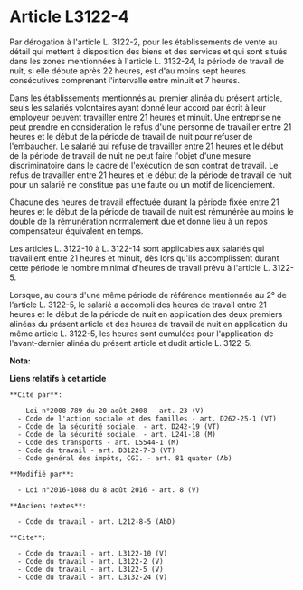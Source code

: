 # Article L3122-4

Par dérogation à l'article L. 3122-2, pour les établissements de vente au détail qui mettent à disposition des biens et des
services et qui sont situés dans les zones mentionnées à l'article L. 3132-24, la période de travail de nuit, si elle débute
après 22 heures, est d'au moins sept heures consécutives comprenant l'intervalle entre minuit et 7 heures. 

Dans les établissements mentionnés au premier alinéa du présent article, seuls les salariés volontaires ayant donné leur
accord par écrit à leur employeur peuvent travailler entre 21 heures et minuit. Une entreprise ne peut prendre en
considération le refus d'une personne de travailler entre 21 heures et le début de la période de travail de nuit pour refuser
de l'embaucher. Le salarié qui refuse de travailler entre 21 heures et le début de la période de travail de nuit ne peut
faire l'objet d'une mesure discriminatoire dans le cadre de l'exécution de son contrat de travail. Le refus de travailler
entre 21 heures et le début de la période de travail de nuit pour un salarié ne constitue pas une faute ou un motif de
licenciement. 

Chacune des heures de travail effectuée durant la période fixée entre 21 heures et le début de la période de travail de nuit
est rémunérée au moins le double de la rémunération normalement due et donne lieu à un repos compensateur équivalent en
temps. 

Les articles L. 3122-10 à L. 3122-14 sont applicables aux salariés qui travaillent entre 21 heures et minuit, dès lors qu'ils
accomplissent durant cette période le nombre minimal d'heures de travail prévu à l'article L. 3122-5. 

Lorsque, au cours d'une même période de référence mentionnée au 2° de l'article L. 3122-5, le salarié a accompli des heures
de travail entre 21 heures et le début de la période de nuit en application des deux premiers alinéas du présent article et
des heures de travail de nuit en application du même article L. 3122-5, les heures sont cumulées pour l'application de
l'avant-dernier alinéa du présent article et dudit article L. 3122-5.

**Nota:**



**Liens relatifs à cet article**

	**Cité par**:

	  - Loi n°2008-789 du 20 août 2008 - art. 23 (V)
	  - Code de l'action sociale et des familles - art. D262-25-1 (VT)
	  - Code de la sécurité sociale. - art. D242-19 (VT)
	  - Code de la sécurité sociale. - art. L241-18 (M)
	  - Code des transports - art. L5544-1 (M)
	  - Code du travail - art. D3122-7-3 (VT)
	  - Code général des impôts, CGI. - art. 81 quater (Ab)

	**Modifié par**:

	  - Loi n°2016-1088 du 8 août 2016 - art. 8 (V)

	**Anciens textes**:

	  - Code du travail - art. L212-8-5 (AbD)

	**Cite**:

	  - Code du travail - art. L3122-10 (V)
	  - Code du travail - art. L3122-2 (V)
	  - Code du travail - art. L3122-5 (V)
	  - Code du travail - art. L3132-24 (V)

